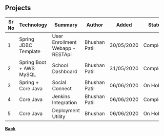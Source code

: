 ## Projects

| **Sr No** | **Technology** | **Summary** | **Author** | **Added** | **Status** | **Link** |
| ------ | ------ | ------ | ------ | ------ | ------ | ------ |
| 1 | Spring JDBC Template | User Enrollment Webapp - RESTApi | Bhushan Patil | 30/05/2020 | Completed |[<i class="fa fa-file"></i>](influxdb_grafana)|
| 2 | Spring Boot + AWS MySQL | School Dashboard | Bhushan Patil | 31/05/2020 | Completed |[<i class="fa fa-file"></i>](deno_vs_node)|
| 3 | Spring + Core Java | Social Connect | Bhushan Patil | 06/06/2020 | On Hold | [<i class="fa fa-file"></i>](docker)|
| 4 | Core Java | Jenkins Integration | Bhushan Patil | 06/06/2020 | Completed | [<i class="fa fa-file"></i>](docker_kubernetics)|
| 5 | Core Java | Deployment Utility | Bhushan | 06/06/2020 | On Hold | [<i class="fa fa-file"></i>](docker_kubernetics)|



[<i class="fa fa-arrow-left"></i> **Back**](/documentation/)
